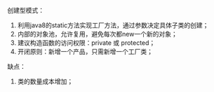 创建型模式：
1. 利用java8的static方法实现工厂方法，通过参数决定具体子类的创建；
2. 内部的对象池，允许复用，避免每次都new一个新的对象；
3. 建议构造函数的访问权限：private 或 protected；
4. 开闭原则：新增一个产品，只需新增一个工厂类；

缺点：

1. 类的数量成本增加；



  